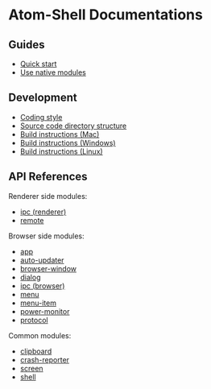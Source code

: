 # Atom-Shell Documentations

## Guides

* [Quick start](quick-start.md)
* [Use native modules](use-native-modules.md)

## Development

* [Coding style](development/coding-style.md)
* [Source code directory structure](development/source-code-directory-structure.md)
* [Build instructions (Mac)](development/build-instructions-mac.md)
* [Build instructions (Windows)](development/build-instructions-windows.md)
* [Build instructions (Linux)](development/build-instructions-linux.md)

## API References

Renderer side modules:

* [ipc (renderer)](api/renderer/ipc-renderer.md)
* [remote](api/renderer/remote.md)

Browser side modules:

* [app](api/browser/app.md)
* [auto-updater](api/browser/auto-updater.md)
* [browser-window](api/browser/browser-window.md)
* [dialog](api/browser/dialog.md)
* [ipc (browser)](api/browser/ipc-browser.md)
* [menu](api/browser/menu.md)
* [menu-item](api/browser/menu-item.md)
* [power-monitor](api/browser/power-monitor.md)
* [protocol](api/browser/protocol.md)

Common modules:

* [clipboard](api/common/clipboard.md)
* [crash-reporter](api/common/crash-reporter.md)
* [screen](api/common/screen.md)
* [shell](api/common/shell.md)
